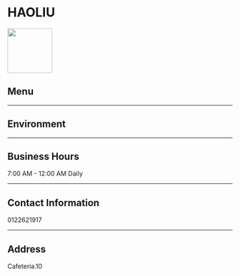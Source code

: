 # HAOLIU

<img src="https://img.xmummap.com/ly3_houliu_logo.webp" width="100" height="100" >

## Menu

---

## Environment

---

## Business Hours

7:00 AM - 12:00 AM Daily

---

## Contact Information

0122621917

---

## Address

Cafeteria.10
